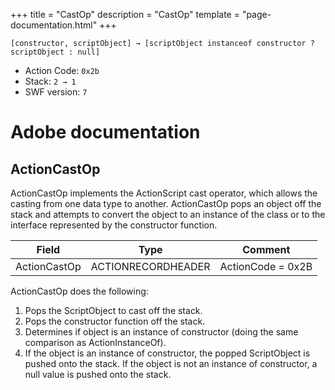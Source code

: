 +++
title = "CastOp"
description = "CastOp"
template = "page-documentation.html"
+++

```
[constructor, scriptObject] → [scriptObject instanceof constructor ? scriptObject : null]
```

- Action Code: `0x2b`
- Stack: `2 → 1`
- SWF version: `7`

# Adobe documentation

## ActionCastOp

ActionCastOp implements the ActionScript cast operator, which allows the casting from one data type to
another. ActionCastOp pops an object off the stack and attempts to convert the object to an instance of the
class or to the interface represented by the constructor function.


| Field              | Type               | Comment           |
|--------------------|--------------------|-------------------|
| ActionCastOp       | ACTIONRECORDHEADER | ActionCode = 0x2B |

ActionCastOp does the following:
1. Pops the ScriptObject to cast off the stack.
2. Pops the constructor function off the stack.
3. Determines if object is an instance of constructor (doing the same comparison as ActionInstanceOf).
4. If the object is an instance of constructor, the popped ScriptObject is pushed onto the stack.
If the object is not an instance of constructor, a null value is pushed onto the stack.
